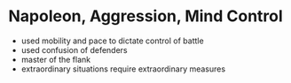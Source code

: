 # Napoleon, Aggression, Mind Control

- used mobility and pace to dictate control of battle
- used confusion of defenders
- master of the flank
- extraordinary situations require extraordinary measures
